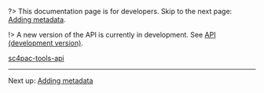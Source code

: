 ?> This documentation page is for developers. Skip to the next page: [Adding metadata](metadata.md).

!> A new version of the API is currently in development. See [API (development version)](api-dev.md).

[sc4pac-tools-api](https://raw.githubusercontent.com/memo33/sc4pac-tools/main/api.md ':include')

<!-- [sc4pac-tools-api](sc4pac-tools-api.md ':include') -->

---
Next up: [Adding metadata](metadata.md)
